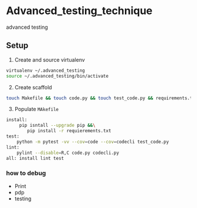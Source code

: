 # Advanced_testing_technique
advanced testing

## Setup

1. Create and source virtualenv

``` bash
virtualenv ~/.advanced_testing
source ~/.advanced_testing/bin/activate
```

2. Create scaffold

``` bash
touch Makefile && touch code.py && touch test_code.py && requirements.txt
``` 
3. Populate `MAkefile`

``` bash
install: 
     pip isntall --upgrade pip &&\
        pip install -r requierements.txt
test: 
    python -m pytest -vv --cov=code --cov=codecli test_code.py
lint:
    pylint --disable=R,C code.py codecli.py
all: install lint test
```
### how to debug
* Print
* pdp
* testing